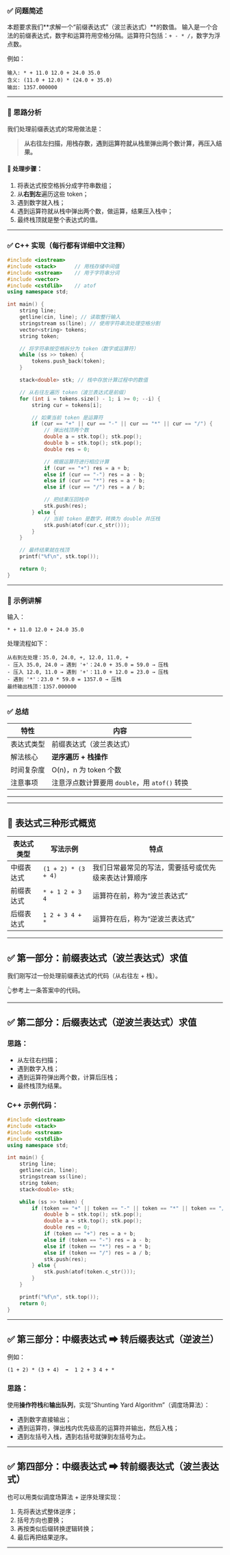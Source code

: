 ### ✅ 问题简述

本题要求我们\*\*求解一个“前缀表达式”（波兰表达式）\*\*的数值。
输入是一个合法的前缀表达式，数字和运算符用空格分隔。运算符只包括：`+ - * /`，数字为浮点数。

例如：

```
输入: * + 11.0 12.0 + 24.0 35.0
含义: (11.0 + 12.0) * (24.0 + 35.0)
输出: 1357.000000
```

---

### 🎯 思路分析

我们处理前缀表达式的常用做法是：

> **从右往左扫描，用栈存数，遇到运算符就从栈里弹出两个数计算，再压入结果。**

#### 📌 处理步骤：

1. 将表达式按空格拆分成字符串数组；
2. 从**右到左**遍历这些 token；
3. 遇到数字就入栈；
4. 遇到运算符就从栈中弹出两个数，做运算，结果压入栈中；
5. 最终栈顶就是整个表达式的值。

---

### ✅ C++ 实现（每行都有详细中文注释）

```cpp
#include <iostream>
#include <stack>      // 用栈存储中间值
#include <sstream>    // 用于字符串分词
#include <vector>
#include <cstdlib>    // atof
using namespace std;

int main() {
    string line;
    getline(cin, line); // 读取整行输入
    stringstream ss(line); // 使用字符串流处理空格分割
    vector<string> tokens;
    string token;

    // 将字符串按空格拆分为 token（数字或运算符）
    while (ss >> token) {
        tokens.push_back(token);
    }

    stack<double> stk; // 栈中存放计算过程中的数值

    // 从右往左遍历 token（波兰表达式是前缀）
    for (int i = tokens.size() - 1; i >= 0; --i) {
        string cur = tokens[i];

        // 如果当前 token 是运算符
        if (cur == "+" || cur == "-" || cur == "*" || cur == "/") {
            // 弹出栈顶两个数
            double a = stk.top(); stk.pop();
            double b = stk.top(); stk.pop();
            double res = 0;

            // 根据运算符进行相应计算
            if (cur == "+") res = a + b;
            else if (cur == "-") res = a - b;
            else if (cur == "*") res = a * b;
            else if (cur == "/") res = a / b;

            // 把结果压回栈中
            stk.push(res);
        } else {
            // 当前 token 是数字，转换为 double 并压栈
            stk.push(atof(cur.c_str()));
        }
    }

    // 最终结果就在栈顶
    printf("%f\n", stk.top());

    return 0;
}
```

---

### 🧪 示例讲解

输入：

```
* + 11.0 12.0 + 24.0 35.0
```

处理流程如下：

```
从右到左处理：35.0, 24.0, +, 12.0, 11.0, +
- 压入 35.0, 24.0 → 遇到 '+'：24.0 + 35.0 = 59.0 → 压栈
- 压入 12.0, 11.0 → 遇到 '+'：11.0 + 12.0 = 23.0 → 压栈
- 遇到 '*'：23.0 * 59.0 = 1357.0 → 压栈
最终输出栈顶：1357.000000
```

---

### ✅ 总结

| 特性    | 内容                               |
| ----- | -------------------------------- |
| 表达式类型 | 前缀表达式（波兰表达式）                     |
| 解法核心  | **逆序遍历 + 栈操作**                   |
| 时间复杂度 | O(n)，n 为 token 个数                |
| 注意事项  | 注意浮点数计算要用 `double`，用 `atof()` 转换 |

---

---

## 🧠 表达式三种形式概览

| 表达式类型 | 写法示例                | 特点                         |
| ----- | ------------------- | -------------------------- |
| 中缀表达式 | `(1 + 2) * (3 + 4)` | 我们日常最常见的写法，需要括号或优先级来表达计算顺序 |
| 前缀表达式 | `* + 1 2 + 3 4`     | 运算符在前，称为“波兰表达式”            |
| 后缀表达式 | `1 2 + 3 4 + *`     | 运算符在后，称为“逆波兰表达式”           |

---

## ✅ 第一部分：前缀表达式（波兰表达式）求值

我们刚写过一份处理前缀表达式的代码（从右往左 + 栈）。

👆参考上一条答案中的代码。

---

## ✅ 第二部分：后缀表达式（逆波兰表达式）求值

### 思路：

* 从左往右扫描；
* 遇到数字入栈；
* 遇到运算符弹出两个数，计算后压栈；
* 最终栈顶为结果。

### C++ 示例代码：

```cpp
#include <iostream>
#include <stack>
#include <sstream>
#include <cstdlib>
using namespace std;

int main() {
    string line;
    getline(cin, line);
    stringstream ss(line);
    string token;
    stack<double> stk;

    while (ss >> token) {
        if (token == "+" || token == "-" || token == "*" || token == "/") {
            double b = stk.top(); stk.pop();
            double a = stk.top(); stk.pop();
            double res = 0;
            if (token == "+") res = a + b;
            else if (token == "-") res = a - b;
            else if (token == "*") res = a * b;
            else if (token == "/") res = a / b;
            stk.push(res);
        } else {
            stk.push(atof(token.c_str()));
        }
    }

    printf("%f\n", stk.top());
    return 0;
}
```

---

## ✅ 第三部分：中缀表达式 ➡ 转后缀表达式（逆波兰）

例如：

```
(1 + 2) * (3 + 4)  ➡  1 2 + 3 4 + *
```

### 思路：

使用**操作符栈**和**输出队列**，实现“Shunting Yard Algorithm”（调度场算法）：

* 遇到数字直接输出；
* 遇到运算符，弹出栈内优先级高的运算符并输出，然后入栈；
* 遇到左括号入栈，遇到右括号就弹到左括号为止。

---

## ✅ 第四部分：中缀表达式 ➡ 转前缀表达式（波兰表达式）

也可以用类似调度场算法 + 逆序处理实现：

1. 先将表达式整体逆序；
2. 括号方向也要换；
3. 再按类似后缀转换逻辑转换；
4. 最后再把结果逆序。

---


